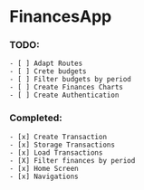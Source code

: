 # FinancesApp


### TODO:
    - [ ] Adapt Routes
    - [ ] Crete budgets
    - [ ] Filter budgets by period
    - [ ] Create Finances Charts
    - [ ] Create Authentication

### Completed:
    - [x] Create Transaction
    - [x] Storage Transactions
    - [x] Load Transactions
    - [X] Filter finances by period
    - [x] Home Screen
    - [x] Navigations